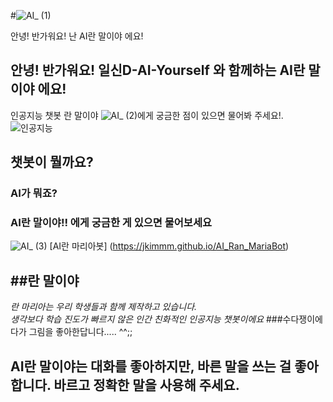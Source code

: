 #![AI_ (1)](https://user-images.githubusercontent.com/87682174/172122709-b1e08a98-8785-400f-b698-238061839bf7.png)   

안녕! 반가워요! 난 	AI란 말이야 에요!	
## 안녕! 반가워요! 일신D-AI-Yourself 와 함께하는 AI란 말이야 에요!

인공지능 챗봇 란 말이야 ![AI_ (2)](https://user-images.githubusercontent.com/87682174/172155254-02254639-894c-402c-b037-ac8bb8186075.png)에게 
궁금한 점이 있으면 물어봐 주세요!. 
![인공지능](https://user-images.githubusercontent.com/87682174/173741141-c6f8533c-9091-48c9-a74b-f2e7a91ceece.png)

## 챗봇이 뭘까요?
### AI가 뭐죠?
### AI란 말이야!! 에게 궁금한 게 있으면 물어보세요
![AI_ (3)](https://user-images.githubusercontent.com/87682174/172155070-338d2c80-d86e-4ec0-b48c-ce74ad89deab.png)
 [AI란 마리아봇]
 (https://jkimmm.github.io/AI_Ran_MariaBot)
 
 
 ##란 말이야
 -----------
*란 마리아는 우리 학생들과 함께 제작하고 있습니다.  
생각보다 학습 진도가 빠르지 않은 인간 친화적인 인공지능 챗봇이에요*
###수다쟁이에다가 그림을 좋아한답니다..... ^^;;

## AI란 말이야는 대화를 좋아하지만, 바른 말을 쓰는 걸 좋아합니다. 바르고 정확한 말을 사용해 주세요. 


